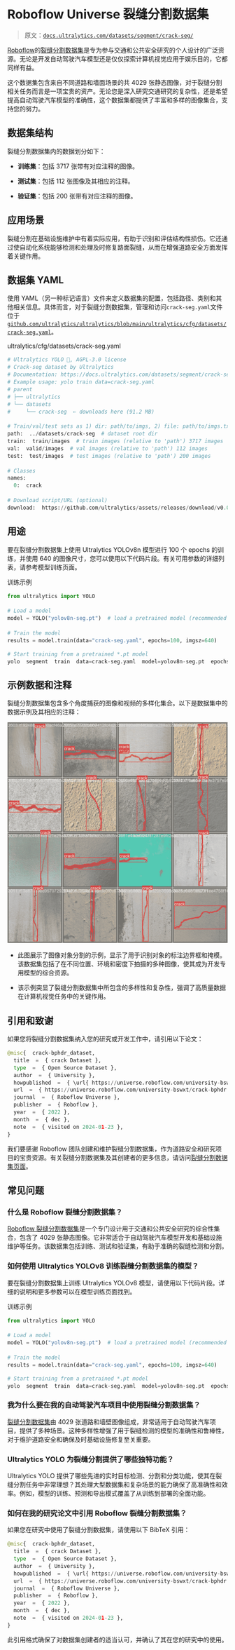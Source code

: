 # Roboflow Universe 裂缝分割数据集

> 原文：[`docs.ultralytics.com/datasets/segment/crack-seg/`](https://docs.ultralytics.com/datasets/segment/crack-seg/)

[Roboflow](https://roboflow.com/?ref=ultralytics)的[裂缝分割数据集](https://universe.roboflow.com/university-bswxt/crack-bphdr)是专为参与交通和公共安全研究的个人设计的广泛资源。无论是开发自动驾驶汽车模型还是仅仅探索计算机视觉应用于娱乐目的，它都同样有益。

这个数据集包含来自不同道路和墙面场景的共 4029 张静态图像，对于裂缝分割相关任务而言是一项宝贵的资产。无论您是深入研究交通研究的复杂性，还是希望提高自动驾驶汽车模型的准确性，这个数据集都提供了丰富和多样的图像集合，支持您的努力。

## 数据集结构

裂缝分割数据集内的数据划分如下：

+   **训练集**：包括 3717 张带有对应注释的图像。

+   **测试集**：包括 112 张图像及其相应的注释。

+   **验证集**：包括 200 张带有对应注释的图像。

## 应用场景

裂缝分割在基础设施维护中有着实际应用，有助于识别和评估结构性损伤。它还通过使自动化系统能够检测和处理及时修复路面裂缝，从而在增强道路安全方面发挥着关键作用。

## 数据集 YAML

使用 YAML（另一种标记语言）文件来定义数据集的配置，包括路径、类别和其他相关信息。具体而言，对于裂缝分割数据集，管理和访问`crack-seg.yaml`文件位于[`github.com/ultralytics/ultralytics/blob/main/ultralytics/cfg/datasets/crack-seg.yaml`](https://github.com/ultralytics/ultralytics/blob/main/ultralytics/cfg/datasets/crack-seg.yaml)。

ultralytics/cfg/datasets/crack-seg.yaml

```py
# Ultralytics YOLO 🚀, AGPL-3.0 license
# Crack-seg dataset by Ultralytics
# Documentation: https://docs.ultralytics.com/datasets/segment/crack-seg/
# Example usage: yolo train data=crack-seg.yaml
# parent
# ├── ultralytics
# └── datasets
#     └── crack-seg  ← downloads here (91.2 MB)

# Train/val/test sets as 1) dir: path/to/imgs, 2) file: path/to/imgs.txt, or 3) list: [path/to/imgs1, path/to/imgs2, ..]
path:  ../datasets/crack-seg  # dataset root dir
train:  train/images  # train images (relative to 'path') 3717 images
val:  valid/images  # val images (relative to 'path') 112 images
test:  test/images  # test images (relative to 'path') 200 images

# Classes
names:
  0:  crack

# Download script/URL (optional)
download:  https://github.com/ultralytics/assets/releases/download/v0.0.0/crack-seg.zip 
```

## 用途

要在裂缝分割数据集上使用 Ultralytics YOLOv8n 模型进行 100 个 epochs 的训练，并使用 640 的图像尺寸，您可以使用以下代码片段。有关可用参数的详细列表，请参考模型训练页面。

训练示例

```py
from ultralytics import YOLO

# Load a model
model = YOLO("yolov8n-seg.pt")  # load a pretrained model (recommended for training)

# Train the model
results = model.train(data="crack-seg.yaml", epochs=100, imgsz=640) 
```

```py
# Start training from a pretrained *.pt model
yolo  segment  train  data=crack-seg.yaml  model=yolov8n-seg.pt  epochs=100  imgsz=640 
```

## 示例数据和注释

裂缝分割数据集包含多个角度捕获的图像和视频的多样化集合。以下是数据集中的数据示例及其相应的注释：

![数据集示例图像](img/2ed7235065df884d01f4232406e19f81.png)

+   此图展示了图像对象分割的示例，显示了用于识别对象的标注边界框和掩模。该数据集包括了在不同位置、环境和密度下拍摄的多种图像，使其成为开发专用模型的综合资源。

+   该示例突显了裂缝分割数据集中所包含的多样性和复杂性，强调了高质量数据在计算机视觉任务中的关键作用。

## 引用和致谢

如果您将裂缝分割数据集纳入您的研究或开发工作中，请引用以下论文：

```py
@misc{  crack-bphdr_dataset,
  title  =  { crack Dataset },
  type  =  { Open Source Dataset },
  author  =  { University },
  howpublished  =  { \url{ https://universe.roboflow.com/university-bswxt/crack-bphdr } },
  url  =  { https://universe.roboflow.com/university-bswxt/crack-bphdr },
  journal  =  { Roboflow Universe },
  publisher  =  { Roboflow },
  year  =  { 2022 },
  month  =  { dec },
  note  =  { visited on 2024-01-23 },
} 
```

我们要感谢 Roboflow 团队创建和维护裂缝分割数据集，作为道路安全和研究项目的宝贵资源。有关裂缝分割数据集及其创建者的更多信息，请访问[裂缝分割数据集页面](https://universe.roboflow.com/university-bswxt/crack-bphdr)。

## 常见问题

### 什么是 Roboflow 裂缝分割数据集？

[Roboflow 裂缝分割数据集](https://universe.roboflow.com/university-bswxt/crack-bphdr)是一个专门设计用于交通和公共安全研究的综合性集合，包含了 4029 张静态图像。它非常适合于自动驾驶汽车模型开发和基础设施维护等任务。该数据集包括训练、测试和验证集，有助于准确的裂缝检测和分割。

### 如何使用 Ultralytics YOLOv8 训练裂缝分割数据集的模型？

要在裂缝分割数据集上训练 Ultralytics YOLOv8 模型，请使用以下代码片段。详细的说明和更多参数可以在模型训练页面找到。

训练示例

```py
from ultralytics import YOLO

# Load a model
model = YOLO("yolov8n-seg.pt")  # load a pretrained model (recommended for training)

# Train the model
results = model.train(data="crack-seg.yaml", epochs=100, imgsz=640) 
```

```py
# Start training from a pretrained *.pt model
yolo  segment  train  data=crack-seg.yaml  model=yolov8n-seg.pt  epochs=100  imgsz=640 
```

### 我为什么要在我的自动驾驶汽车项目中使用裂缝分割数据集？

[裂缝分割数据集](https://universe.roboflow.com/university-bswxt/crack-bphdr)由 4029 张道路和墙壁图像组成，非常适用于自动驾驶汽车项目，提供了多种场景。这种多样性增强了用于裂缝检测的模型的准确性和鲁棒性，对于维护道路安全和确保及时基础设施修复至关重要。

### Ultralytics YOLO 为裂缝分割提供了哪些独特功能？

Ultralytics YOLO 提供了哪些先进的实时目标检测、分割和分类功能，使其在裂缝分割任务中非常理想？其处理大型数据集和复杂场景的能力确保了高准确性和效率。例如，模型的训练、预测和导出模式覆盖了从训练到部署的全面功能。

### 如何在我的研究论文中引用 Roboflow 裂缝分割数据集？

如果您在研究中使用了裂缝分割数据集，请使用以下 BibTeX 引用：

```py
@misc{  crack-bphdr_dataset,
  title  =  { crack Dataset },
  type  =  { Open Source Dataset },
  author  =  { University },
  howpublished  =  { \url{ https://universe.roboflow.com/university-bswxt/crack-bphdr } },
  url  =  { https://universe.roboflow.com/university-bswxt/crack-bphdr },
  journal  =  { Roboflow Universe },
  publisher  =  { Roboflow },
  year  =  { 2022 },
  month  =  { dec },
  note  =  { visited on 2024-01-23 },
} 
```

此引用格式确保了对数据集创建者的适当认可，并确认了其在您的研究中的使用。
